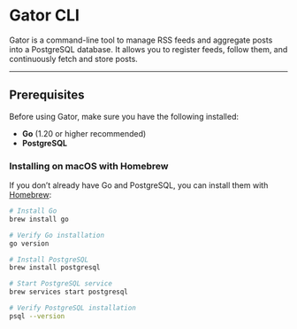 # Gator CLI

Gator is a command-line tool to manage RSS feeds and aggregate posts into a PostgreSQL database. It allows you to register feeds, follow them, and continuously fetch and store posts.

---

## Prerequisites

Before using Gator, make sure you have the following installed:

- **Go** (1.20 or higher recommended)
- **PostgreSQL**

### Installing on macOS with Homebrew

If you don’t already have Go and PostgreSQL, you can install them with [Homebrew](https://brew.sh/):

```bash
# Install Go
brew install go

# Verify Go installation
go version

# Install PostgreSQL
brew install postgresql

# Start PostgreSQL service
brew services start postgresql

# Verify PostgreSQL installation
psql --version
